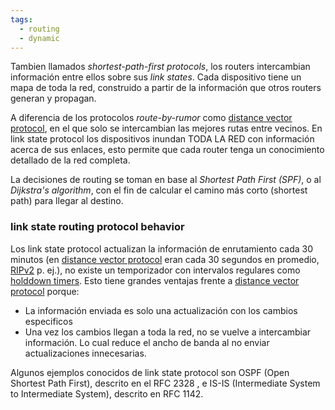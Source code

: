 ```yaml
---
tags:
  - routing
  - dynamic
---
```


Tambien llamados _shortest-path-first protocols_, los routers intercambian información entre ellos sobre sus _link states_. Cada dispositivo tiene un mapa de toda la red, construido a partir de la información que otros routers generan y propagan. 

A diferencia de los protocolos _route-by-rumor_ como [distance vector protocol](distance%20vector%20protocol.md), en el que solo se intercambian las mejores rutas entre vecinos. En link state protocol los dispositivos inundan TODA LA RED con información acerca de sus enlaces, esto permite que cada router tenga un conocimiento detallado de la red completa. 

La decisiones de routing se toman en base al _Shortest Path First (SPF)_, o al _Dijkstra's algorithm_, con el fin de calcular el camino más corto (shortest path) para llegar al destino. 

### link state routing protocol behavior
Los link state protocol actualizan la información de enrutamiento cada 30 minutos (en [distance vector protocol](distance%20vector%20protocol.md) eran cada 30 segundos en promedio, [RIPv2](RIPv2.md) p. ej.), no existe un temporizador con intervalos regulares como [holddown timers](holddown%20timers.md). 
Esto tiene grandes ventajas frente a [distance vector protocol](distance%20vector%20protocol.md) porque:
- La información enviada es solo una actualización con los cambios especificos
- Una vez los cambios llegan a toda la red, no se vuelve a intercambiar información. Lo cual reduce el ancho de banda al no enviar actualizaciones innecesarias. 

Algunos ejemplos conocidos de link state protocol son OSPF (Open Shortest Path First), descrito en el RFC 2328 , e IS-IS (Intermediate System to Intermediate System), descrito en RFC 1142.

